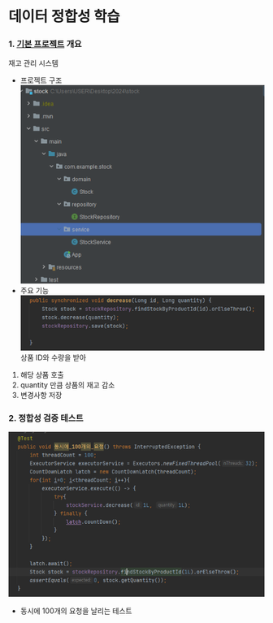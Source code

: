 # 데이터 정합성 학습

### 1. <a href="https://github.com/gongseunghwa/spring_concurrency_issue">기본 프로젝트</a> 개요
재고 관리 시스템
- 프로젝트 구조
![img.png](img.png)
- 주요 기능
![img_1.png](img_1.png)
상품 ID와 수량을 받아 
1. 해당 상품 호출
2. quantity 만큼 상품의 재고 감소
3. 변경사항 저장

### 2. 정합성 검증 테스트
![img_2.png](img_2.png)
- 동시에 100개의 요청을 날리는 테스트

